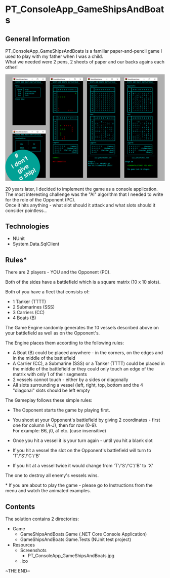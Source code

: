 # PT_ConsoleApp_GameShipsAndBoats

## General Information

PT_ConsoleApp_GameShipsAndBoats is a familiar paper-and-pencil game I used to play with my father when I was a child.  
What we needed were 2 pens, 2 sheets of paper and our backs agains each other!

![GitHub Logo](Resources/Screenshots/PT_ConsoleApp_GameShipsAndBoats.jpg)

20 years later, I decided to implement the game as a console application.  
The most interesting challenge was the "AI" algorithm that I needed to write for the role of the Opponent (PC).  
Once it hits anything - what slot should it attack and what slots should it consider pointless...

## Technologies

- NUnit
- System.Data.SqlClient

## Rules\*

There are 2 players - YOU and the Opponent (PC).

Both of the sides have a battlefield which is a square matrix (10 x 10 slots).

Both of you have a fleet that consists of:

- 1 Tanker (TTTT)
- 2 Submarines (SSS)
- 3 Carriers (CC)
- 4 Boats (B)

The Game Engine randomly generates the 10 vessels described above on your battlefield as well as on the Opponent's.

The Engine places them according to the following rules:

- A Boat (B) could be placed anywhere - in the corners, on the edges and in the middle of the battlefield
- A Carrier (CC), a Submarine (SSS) or a Tanker (TTTT) could be placed in the middle of the battlefield or they could only touch an edge of the matrix with only 1 of their segments
- 2 vessels cannot touch - either by a sides or diagonally
- All slots surrounding a vessel (left, right, top, bottom and the 4 "diagonal" slots should be left empty

The Gameplay follows these simple rules:

- The Opponent starts the game by playing first.
- You shoot at your Opponent's battlefield by giving 2 coordinates - first one for column (A-J), then for row (0-9).  
  For example: B6, j0, a1 etc. (case insensitive)

- Once you hit a vessel it is your turn again - until you hit a blank slot
- If you hit a vessel the slot on the Opponent's battlefield will turn to 'T'/'S'/'C'/'B'
- If you hit at a vessel twice it would change from 'T'/'S'/'C'/'B' to 'X'

The one to destroy all enemy's vessels wins.

\* If you are about to play the game - please go to Instructions from the menu and watch the animated examples.

## Contents

The solution contains 2 directories:

- Game
  - GameShipsAndBoats.Game (.NET Core Console Application)
  - GameShipsAndBoats.Game.Tests (NUnit test project)
- Resources
  - Screenshots
    - PT_ConsoleApp_GameShipsAndBoats.jpg
  - .ico

\~THE END\~
